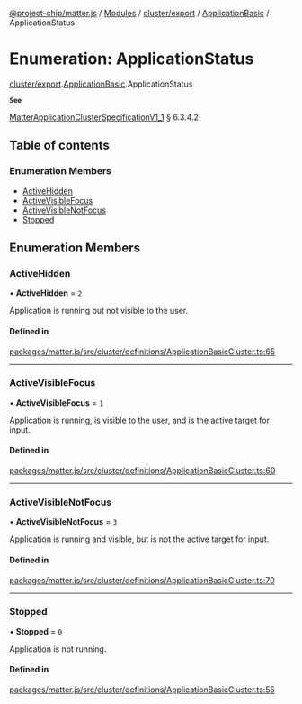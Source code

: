 [@project-chip/matter.js](../README.md) / [Modules](../modules.md) / [cluster/export](../modules/cluster_export.md) / [ApplicationBasic](../modules/cluster_export.ApplicationBasic.md) / ApplicationStatus

# Enumeration: ApplicationStatus

[cluster/export](../modules/cluster_export.md).[ApplicationBasic](../modules/cluster_export.ApplicationBasic.md).ApplicationStatus

**`See`**

[MatterApplicationClusterSpecificationV1_1](../interfaces/spec_export.MatterApplicationClusterSpecificationV1_1.md) § 6.3.4.2

## Table of contents

### Enumeration Members

- [ActiveHidden](cluster_export.ApplicationBasic.ApplicationStatus.md#activehidden)
- [ActiveVisibleFocus](cluster_export.ApplicationBasic.ApplicationStatus.md#activevisiblefocus)
- [ActiveVisibleNotFocus](cluster_export.ApplicationBasic.ApplicationStatus.md#activevisiblenotfocus)
- [Stopped](cluster_export.ApplicationBasic.ApplicationStatus.md#stopped)

## Enumeration Members

### ActiveHidden

• **ActiveHidden** = ``2``

Application is running but not visible to the user.

#### Defined in

[packages/matter.js/src/cluster/definitions/ApplicationBasicCluster.ts:65](https://github.com/project-chip/matter.js/blob/be83914/packages/matter.js/src/cluster/definitions/ApplicationBasicCluster.ts#L65)

___

### ActiveVisibleFocus

• **ActiveVisibleFocus** = ``1``

Application is running, is visible to the user, and is the active target for input.

#### Defined in

[packages/matter.js/src/cluster/definitions/ApplicationBasicCluster.ts:60](https://github.com/project-chip/matter.js/blob/be83914/packages/matter.js/src/cluster/definitions/ApplicationBasicCluster.ts#L60)

___

### ActiveVisibleNotFocus

• **ActiveVisibleNotFocus** = ``3``

Application is running and visible, but is not the active target for input.

#### Defined in

[packages/matter.js/src/cluster/definitions/ApplicationBasicCluster.ts:70](https://github.com/project-chip/matter.js/blob/be83914/packages/matter.js/src/cluster/definitions/ApplicationBasicCluster.ts#L70)

___

### Stopped

• **Stopped** = ``0``

Application is not running.

#### Defined in

[packages/matter.js/src/cluster/definitions/ApplicationBasicCluster.ts:55](https://github.com/project-chip/matter.js/blob/be83914/packages/matter.js/src/cluster/definitions/ApplicationBasicCluster.ts#L55)
